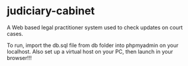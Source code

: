 # judiciary-cabinet
A Web based legal practitioner system used to check updates on court cases.

To run, import the db.sql file from db folder into phpmyadmin on your localhost. Also set up a virtual host on your PC, then launch in your browser!!!
